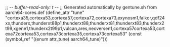 ;; -*- buffer-read-only: t -*-
;; Generated automatically by gentune.sh from aarch64-cores.def
(define_attr "tune"
	"cortexa35,cortexa53,cortexa57,cortexa72,cortexa73,exynosm1,falkor,qdf24xx,thunderx,thunderxt88p1,thunderxt88,thunderxt81,thunderxt83,thunderx2t99,xgene1,thunderx2t99p1,vulcan,ares,neoversen1,cortexa57cortexa53,cortexa72cortexa53,cortexa73cortexa35,cortexa73cortexa53"
	(const (symbol_ref "((enum attr_tune) aarch64_tune)")))
